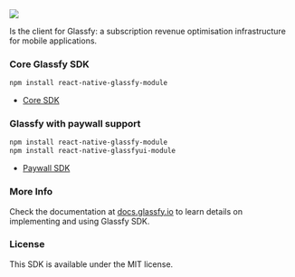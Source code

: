 <img src="https://media.glassfy.io/banner_purple.png" />

Is the client for Glassfy: a subscription revenue optimisation infrastructure for mobile applications.

### Core Glassfy SDK

```sh
npm install react-native-glassfy-module
```

- [Core SDK](https://github.com/glassfy/react-native-glassfy-module/blob/main/core/README.md)

### Glassfy with paywall support

```sh
npm install react-native-glassfy-module
npm install react-native-glassfyui-module
```

- [Paywall SDK](https://github.com/glassfy/react-native-glassfy-module/blob/main/ui/README.md)

### More Info

Check the documentation at [docs.glassfy.io](https://docs.glassfy.io/get-started/quick-start) to learn details on implementing and using Glassfy SDK.

### License

This SDK is available under the MIT license.
